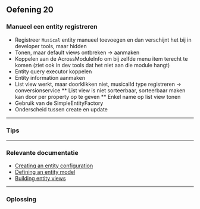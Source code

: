 ## Oefening 20
### Manueel een entity registreren

* Registreer `Musical` entity manueel toevoegen en dan verschijnt het bij in developer tools, maar hidden
* Tonen, maar default views ontbreken → aanmaken
* Koppelen aan de AcrossModuleInfo om bij zelfde menu item terecht te komen (ziet ook in dev tools dat het niet aan die module hangt)
* Entity query executor koppelen
* Entity information aanmaken
* List view werkt, maar doorklikken niet, musicalId type registreren → conversionservice
** List view is niet sorteerbaar, sorteerbaar maken kan door per property op te geven
** Enkel name op list view tonen
* Gebruik van de SimpleEntityFactory
* Onderscheid tussen create en update
    
----

### Tips
        

----
### Relevante documentatie
         
* [Creating an entity configuration](https://across-docs.foreach.be/across-site/production/entity-module/3.2.0/registering-entities/manual-registration.html)
* [Defining an entity model](https://across-docs.foreach.be/across-site/production/entity-module/3.2.0/customizing-entities/entity-model.html)
* [Building entity views](https://across-docs.foreach.be/across-site/production/entity-module/3.2.0/building-views/index.html)

----

### Oplossing
